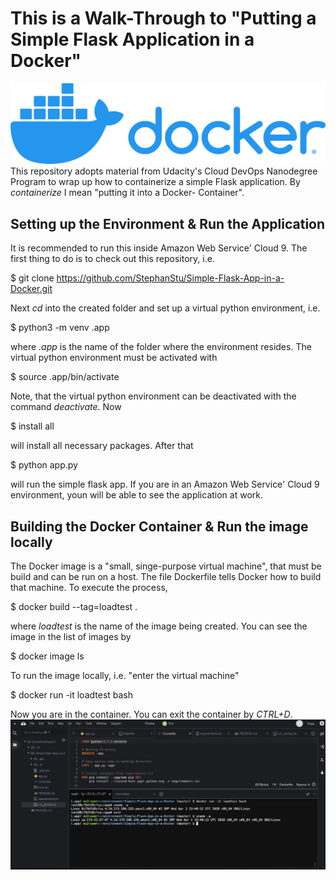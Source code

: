 # This is a Walk-Through to "Putting a Simple Flask Application in a Docker"
![docker-logo](data/docker-logo.png)
This repository adopts material from Udacity's Cloud DevOps Nanodegree Program to wrap up how
to containerize a simple Flask application. By _containerize_ I mean "putting it into a Docker-
Container".
## Setting up the Environment & Run the Application
It is recommended to run this inside Amazon Web Service' Cloud 9. The first thing to do is to check out
this repository, i.e.

$ git clone https://github.com/StephanStu/Simple-Flask-App-in-a-Docker.git

Next _cd_ into the created folder and set up a virtual python environment, i.e.

$ python3 -m venv .app

where _.app_ is the name of the folder where the environment resides. The virtual python environment must
be activated with

$ source .app/bin/activate

Note, that the virtual python environment can be deactivated with the command _deactivate_.
Now

$ install all

will install all necessary packages. After that

$ python app.py

will run the simple flask app. If you are in an Amazon Web Service' Cloud 9 environment, youn will be able to see the
application at work.

## Building the Docker Container & Run the image locally
The Docker image is a "small, singe-purpose virtual machine", that must be build and can be run on a host.
The file Dockerfile tells Docker how to build that machine. To execute the process,

$ docker build --tag=loadtest .

where _loadtest_ is the name of the image being created. You can see the image in the list of images by

$ docker image ls

To run the image locally, i.e. "enter the virtual machine"

$ docker run -it loadtest bash

Now you are in the container. You can exit the container by _CTRL+D_.
![running_docker_in_AWSCloud9](data/running_docker_in_AWSCloud9.png)
